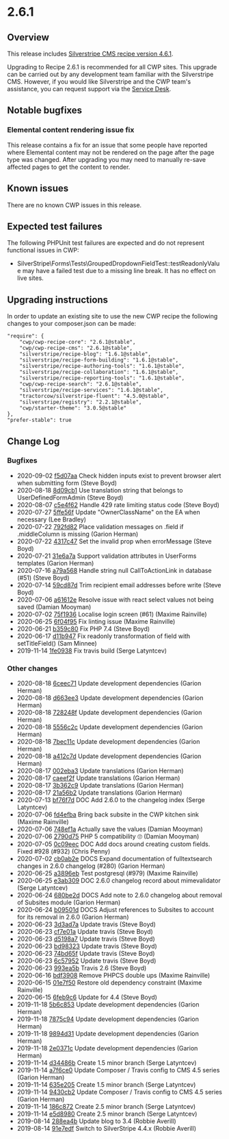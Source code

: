 # 2.6.1

## Overview

This release includes [Silverstripe CMS recipe version 4.6.1](https://docs.silverstripe.org/en/4/changelogs/4.6.1/).

Upgrading to Recipe 2.6.1 is recommended for all CWP sites. This upgrade can be carried out by any development team familiar with the Silverstripe CMS. However, if you would like Silverstripe and the CWP team's assistance, you can request support via the [Service Desk](https://www.cwp.govt.nz/service-desk/new-request/).

## Notable bugfixes

### Elemental content rendering issue fix
This release contains a fix for an issue that some people have reported where Elemental content may not be rendered on the page after the page type was changed.  After upgrading you may need to manually re-save affected pages to get the content to render.

## Known issues

There are no known CWP issues in this release.

## Expected test failures

The following PHPUnit test failures are expected and do not represent functional issues in CWP:
- SilverStripe\Forms\Tests\GroupedDropdownFieldTest::testReadonlyValue may have a failed test due to a missing line break.  It has no effect on live sites.

## Upgrading instructions

In order to update an existing site to use the new CWP recipe the following changes to your composer.json can be made:

```
"require": {
    "cwp/cwp-recipe-core": "2.6.1@stable",
    "cwp/cwp-recipe-cms": "2.6.1@stable",
    "silverstripe/recipe-blog": "1.6.1@stable",
    "silverstripe/recipe-form-building": "1.6.1@stable",
    "silverstripe/recipe-authoring-tools": "1.6.1@stable",
    "silverstripe/recipe-collaboration": "1.6.1@stable",
    "silverstripe/recipe-reporting-tools": "1.6.1@stable",
    "cwp/cwp-recipe-search": "2.6.1@stable",
    "silverstripe/recipe-services": "1.6.1@stable",
    "tractorcow/silverstripe-fluent": "4.5.0@stable",
    "silverstripe/registry": "2.2.1@stable",
    "cwp/starter-theme": "3.0.5@stable"
},
"prefer-stable": true
```




<!--- Changes below this line will be automatically regenerated -->



## Change Log

### Bugfixes

 * 2020-09-02 [f5d07aa](https://github.com/silverstripe/silverstripe-userforms/commit/f5d07aa682f8ebd8036effe052a8e5c5be31e433) Check hidden inputs exist to prevent browser alert when submitting form (Steve Boyd)
 * 2020-08-18 [8d09cb1](https://github.com/silverstripe/silverstripe-userforms/commit/8d09cb171f167530568bbdaec9ae244371ee485b) Use translation string that belongs to UserDefinedFormAdmin (Steve Boyd)
 * 2020-08-07 [c5e4f62](https://github.com/silverstripe/silverstripe-mfa/commit/c5e4f62ca82809f89224005a61644bb738826274) Handle 429 rate limiting status code (Steve Boyd)
 * 2020-07-27 [5ffe56f](https://github.com/dnadesign/silverstripe-elemental/commit/7d076de8133236ccfb844cad1e32453baf3775ee) Update "OwnerClassName" on the EA when necessary (Lee Bradley)
 * 2020-07-22 [792fd82](https://github.com/silverstripe/silverstripe-userforms/commit/792fd824193ff9b49a1f2791355e4f59875adcaf) Place validation messages on .field if .middleColumn is missing (Garion Herman)
 * 2020-07-22 [4317c47](https://github.com/silverstripe/silverstripe-security-extensions/commit/4317c47fcd65df2ca1842011ed584e50e808b272) Set the invalid prop when errorMessage (Steve Boyd)
 * 2020-07-21 [31e6a7a](https://github.com/silverstripe/cwp-starter-theme/commit/31e6a7a5b1c26d8651460052dc6887bcc2e80d9e) Support validation attributes in UserForms templates (Garion Herman)
 * 2020-07-16 [a79a568](https://github.com/silverstripe/silverstripe-elemental-bannerblock/commit/a79a568428be49747ca9d17991d965a4fbe6dcde) Handle string null CallToActionLink in database (#51) (Steve Boyd)
 * 2020-07-14 [59cd87d](https://github.com/silverstripe/silverstripe-userforms/commit/59cd87d842ce7006857f80e296a9e8938ba8ae47) Trim recipient email addresses before write (Steve Boyd)
 * 2020-07-06 [a61612e](https://github.com/silverstripe/silverstripe-tagfield/commit/a61612ec4b64131ecc9812190af95e46e179fd8d) Resolve issue with react select values not being saved (Damian Mooyman)
 * 2020-07-02 [75f1936](https://github.com/silverstripe/silverstripe-login-forms/commit/75f19367d59056dada584f42142c3903249864cf) Localise login screen (#61) (Maxime Rainville)
 * 2020-06-25 [6f04f95](https://github.com/silverstripe/silverstripe-userforms/commit/6f04f9537d3db09fa5a90c85dc1b75f1223c8e9b) Fix linting issue (Maxime Rainville)
 * 2020-06-21 [b359c80](https://github.com/silverstripe/cwp-recipe-search/commit/b359c802a79708f01ac473ffb101349291adad26) Fix PHP 7.4 (Steve Boyd)
 * 2020-06-17 [d11b947](https://github.com/silverstripe/silverstripe-tagfield/commit/d11b9474ed868710a8739099224f6979263b8d4b) Fix readonly transformation of field with setTitleField() (Sam Minnee)
 * 2019-11-14 [1fe0938](https://github.com/silverstripe/recipe-content-blocks/commit/1fe0938959426059e4d0e80c6bfbe593188988c7) Fix travis build (Serge Latyntcev)

### Other changes

 * 2020-08-18 [6ceec71](https://github.com/silverstripe/recipe-authoring-tools/commit/6ceec712e2f8d8ce8f3af1de08c55d643e44ee4f) Update development dependencies (Garion Herman)
 * 2020-08-18 [d663ee3](https://github.com/silverstripe/recipe-reporting-tools/commit/d663ee3682e969676383d74670bf6281864fab13) Update development dependencies (Garion Herman)
 * 2020-08-18 [728248f](https://github.com/silverstripe/recipe-collaboration/commit/728248f914a39e27844cb7570e2e3f3631d67f0b) Update development dependencies (Garion Herman)
 * 2020-08-18 [5556c2c](https://github.com/silverstripe/recipe-authoring-tools/commit/5556c2ce49456809a604b0d20bb27f6638338822) Update development dependencies (Garion Herman)
 * 2020-08-18 [7bec11c](https://github.com/silverstripe/recipe-form-building/commit/7bec11c38eadad1c96afc50592807910bb266d25) Update development dependencies (Garion Herman)
 * 2020-08-18 [a412c7d](https://github.com/silverstripe/recipe-blog/commit/a412c7d419591b71f6cff7f7021a3c26de33917c) Update development dependencies (Garion Herman)
 * 2020-08-17 [002eba3](https://github.com/silverstripe/silverstripe-mfa/commit/002eba3daed0cadda6058b4e8b1f08c70fad5507) Update translations (Garion Herman)
 * 2020-08-17 [caeef2f](https://github.com/silverstripe/silverstripe-userforms/commit/caeef2fc481aa3aed84f62b73d61a1dcbe4e0ed1) Update translations (Garion Herman)
 * 2020-08-17 [3b362c9](https://github.com/silverstripe/silverstripe-login-forms/commit/3b362c9340225890ad5dbdeb29ae00b44c8aea1f) Update translations (Garion Herman)
 * 2020-08-17 [21a56b2](https://github.com/silverstripe/silverstripe-security-extensions/commit/21a56b20ff64895e27a618f6e5c4fcdb40643a4d) Update translations (Garion Herman)
 * 2020-07-13 [bf76f7d](https://github.com/silverstripe/cwp/commit/bf76f7d5a5c00774d6ec2ba2da0691f5302c1b53) DOC Add 2.6.0 to the changelog index (Serge Latyntcev)
 * 2020-07-06 [fd4efba](https://github.com/silverstripe/cwp-recipe-kitchen-sink/commit/fd4efbaa4f94bdb9ddca2e6e5f57748ca4c67ecf) Bring back subsite in the CWP kitchen sink (Maxime Rainville)
 * 2020-07-06 [748ef1a](https://github.com/silverstripe/silverstripe-tagfield/commit/748ef1a8f098fdde729fe5032a924bcefc4427ad) Actually save the values (Damian Mooyman)
 * 2020-07-06 [2790d75](https://github.com/silverstripe/silverstripe-tagfield/commit/2790d7504afb041a0683f0a79dfdf28ea24c3302) PHP 5 compatibility 🙄 (Damian Mooyman)
 * 2020-07-05 [0c09eec](https://github.com/silverstripe/silverstripe-userforms/commit/0c09eec6f84ab541e0c0615313b39231a22b4bda) DOC Add docs around creating custom fields. Fixed #928 (#932) (Chris Penny)
 * 2020-07-02 [cb0ab2e](https://github.com/silverstripe/cwp/commit/cb0ab2e75dfab12a759757ba3cccff76f15b0ce9) DOCS Expand documentation of fulltextsearch changes in 2.6.0 changelog (#280) (Garion Herman)
 * 2020-06-25 [a3896eb](https://github.com/silverstripe/silverstripe-userforms/commit/a3896eb39e1b9051a99311dbad06648e4e6c59db) Test postgresql (#979) (Maxime Rainville)
 * 2020-06-25 [e3ab309](https://github.com/silverstripe/cwp/commit/e3ab309330fd54aa7b6ba96c175819fa96b7949f) DOC 2.6.0 changelog record about mimevalidator (Serge Latyntcev)
 * 2020-06-24 [680be2d](https://github.com/silverstripe/cwp/commit/680be2df00f5b86ec7dc656462f273a32cbb4f4a) DOCS Add note to 2.6.0 changelog about removal of Subsites module (Garion Herman)
 * 2020-06-24 [b09501d](https://github.com/silverstripe/cwp/commit/b09501df2609d293f4451197b1862192cb1c4d35) DOCS Adjust references to Subsites to account for its removal in 2.6.0 (Garion Herman)
 * 2020-06-23 [3d3ad7a](https://github.com/silverstripe/cwp-recipe-core/commit/3d3ad7abe78314ee1cbbac08e428d058810ecb08) Update travis (Steve Boyd)
 * 2020-06-23 [cf7e01a](https://github.com/silverstripe/cwp-recipe-cms/commit/cf7e01a6779b804adac021cb53046990794a68be) Update travis (Steve Boyd)
 * 2020-06-23 [d5198a7](https://github.com/silverstripe/recipe-authoring-tools/commit/d5198a7988cb8aba0c35035eb33f4ede4edabdf0) Update travis (Steve Boyd)
 * 2020-06-23 [bd98323](https://github.com/silverstripe/recipe-reporting-tools/commit/bd98323c065029dcb69367233b43cdfb084300fa) Update travis (Steve Boyd)
 * 2020-06-23 [74bd65f](https://github.com/silverstripe/silverstripe-mfa/commit/74bd65f26286e2879f67591bb705b8c679a751ed) Update travis (Steve Boyd)
 * 2020-06-23 [6c57952](https://github.com/silverstripe/silverstripe-login-forms/commit/6c57952a5e74f7fb430b1fcb7b606f3b10c5e8bd) Update travis (Steve Boyd)
 * 2020-06-23 [993ea5b](https://github.com/silverstripe/cwp/commit/993ea5b7274de9469b42b218237fcebae7e05f90) Travis 2.6 (Steve Boyd)
* 2020-06-16 [bdf3908](https://github.com/dnadesign/silverstripe-elemental/commit/bdf39085cb4c9a3c7f294699d1888e0c6a073b4f) Remove PHPCS double ups (Maxime Rainville)
* 2020-06-15 [01e7f50](https://github.com/dnadesign/silverstripe-elemental/commit/01e7f5063619ed25acdbc4523e82280aed7089ed) Restore old dependency constraint (Maxime Rainville)
* 2020-06-15 [6feb9c6](https://github.com/dnadesign/silverstripe-elemental/commit/6feb9c6cedd063623c7b6de540301f38fbde4ff1) Update for 4.4 (Steve Boyd)
 * 2019-11-18 [5b6c853](https://github.com/silverstripe/recipe-content-blocks/commit/5b6c85314310983291217f1dec59f4c45a915b58) Update development dependencies (Garion Herman)
 * 2019-11-18 [7875c94](https://github.com/silverstripe/cwp-recipe-search/commit/7875c94c43b5c367886bf9e37f33418153d5b181) Update development dependencies (Garion Herman)
 * 2019-11-18 [9894d31](https://github.com/silverstripe/recipe-form-building/commit/9894d314fd6ed064b977e081668b8c6e24414f49) Update development dependencies (Garion Herman)
 * 2019-11-18 [2e0371c](https://github.com/silverstripe/recipe-blog/commit/2e0371cc255b01ed3bc1873abbc7ae43a6b35dd2) Update development dependencies (Garion Herman)
 * 2019-11-14 [d34486b](https://github.com/silverstripe/recipe-authoring-tools/commit/d34486becaea4d8db2432057de47cf260ddc300b) Create 1.5 minor branch (Serge Latyntcev)
 * 2019-11-14 [a7f6ce0](https://github.com/silverstripe/recipe-form-building/commit/a7f6ce03828e3527f74b33a1279205393a3cb36f) Update Composer / Travis config to CMS 4.5 series (Garion Herman)
 * 2019-11-14 [635e205](https://github.com/silverstripe/recipe-collaboration/commit/635e205ba1ba35c4fdcde030ce23fd90bdd1dc93) Create 1.5 minor branch (Serge Latyntcev)
 * 2019-11-14 [9430cb2](https://github.com/silverstripe/recipe-blog/commit/9430cb20ba9f58ea6fa2afb36c1b245f6d1aa868) Update Composer / Travis config to CMS 4.5 series (Garion Herman)
 * 2019-11-14 [186c872](https://github.com/silverstripe/cwp-recipe-search/commit/186c872c4cc67a88260d469d5d86648cebe93dc4) Create 2.5 minor branch (Serge Latyntcev)
 * 2019-11-14 [e5d8980](https://github.com/silverstripe/recipe-content-blocks/commit/e5d89801081670b9a51082e004d41f39d6f89afb) Create 2.5 minor branch (Serge Latyntcev)
 * 2019-08-14 [288ea4b](https://github.com/silverstripe/recipe-blog/commit/288ea4ba10d5890ef3e8014ef2b0be6b96202618) Update blog to 3.4 (Robbie Averill)
 * 2019-08-14 [91e7edf](https://github.com/silverstripe/recipe-blog/commit/91e7edf79924bca0b1ee32cb5dc069cffe272ba9) Switch to SilverStripe 4.4.x (Robbie Averill)


<!--- Changes above this line will be automatically regenerated -->

